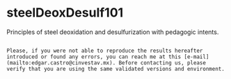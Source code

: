 # steelDeoxDesulf101

Principles of steel deoxidation and desulfurization with pedagogic intents.

```{tableofcontents}
```

```{note}
Please, if you were not able to reproduce the results hereafter introduced or found any errors, you can reach me at this [e-mail](mailto:edgar.castro@cinvestav.mx). Before contacting us, please verify that you are using the same validated versions and environment.
```
